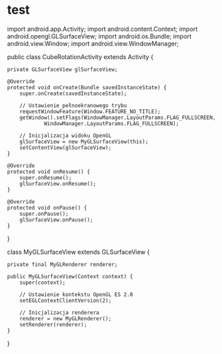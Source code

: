 # test
import android.app.Activity;
import android.content.Context;
import android.opengl.GLSurfaceView;
import android.os.Bundle;
import android.view.Window;
import android.view.WindowManager;

public class CubeRotationActivity extends Activity {

    private GLSurfaceView glSurfaceView;

    @Override
    protected void onCreate(Bundle savedInstanceState) {
        super.onCreate(savedInstanceState);

        // Ustawienie pełnoekranowego trybu
        requestWindowFeature(Window.FEATURE_NO_TITLE);
        getWindow().setFlags(WindowManager.LayoutParams.FLAG_FULLSCREEN,
                WindowManager.LayoutParams.FLAG_FULLSCREEN);

        // Inicjalizacja widoku OpenGL
        glSurfaceView = new MyGLSurfaceView(this);
        setContentView(glSurfaceView);
    }

    @Override
    protected void onResume() {
        super.onResume();
        glSurfaceView.onResume();
    }

    @Override
    protected void onPause() {
        super.onPause();
        glSurfaceView.onPause();
    }
}

class MyGLSurfaceView extends GLSurfaceView {

    private final MyGLRenderer renderer;

    public MyGLSurfaceView(Context context) {
        super(context);

        // Ustawienie kontekstu OpenGL ES 2.0
        setEGLContextClientVersion(2);

        // Inicjalizacja renderera
        renderer = new MyGLRenderer();
        setRenderer(renderer);
    }
}
